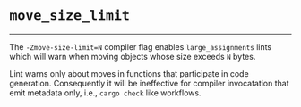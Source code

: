 # `move_size_limit`

--------------------

The `-Zmove-size-limit=N` compiler flag enables `large_assignments` lints which
will warn when moving objects whose size exceeds `N` bytes.

Lint warns only about moves in functions that participate in code generation.
Consequently it will be ineffective for compiler invocatation that emit
metadata only, i.e., `cargo check` like workflows.
